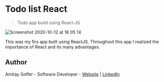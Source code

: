 # Todo list React

> Todo app build using React-JS 

![Screenshot 2020-10-12 at 16 05 14](https://user-images.githubusercontent.com/31068256/95761794-bb364d00-0ca4-11eb-9161-5414257e4e95.png)

This was my firs app built using ReactJS. Throughout this app I realized the importance of React and its many advantages.

## Author
Amitay Soffer - Software Developer - [Website](https://www.esncz.org/sites/default/files/imce/under-construction.jpg) |  [LinkedIn](https://www.linkedin.com/in/amitay-soffer-137304151/)
